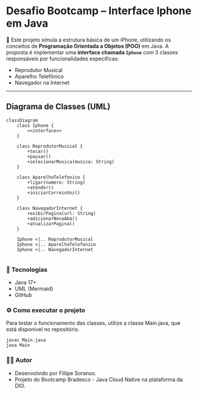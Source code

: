 # Desafio Bootcamp – Interface Iphone em Java

🎯 Este projeto simula a estrutura básica de um iPhone, utilizando os conceitos de **Programação Orientada a Objetos (POO)** em Java. A proposta é implementar uma **interface chamada `Iphone`** com 3 classes responsáveis por funcionalidades específicas:

- Reprodutor Musical  
- Aparelho Telefônico  
- Navegador na Internet  

---

## Diagrama de Classes (UML)

```mermaid
classDiagram
    class Iphone {
        <<interface>>
    }

    class ReprodutorMusical {
        +tocar()
        +pausar()
        +selecionarMusica(musica: String)
    }

    class AparelhoTelefonico {
        +ligar(numero: String)
        +atender()
        +iniciarCorreioVoz()
    }

    class NavegadorInternet {
        +exibirPagina(url: String)
        +adicionarNovaAba()
        +atualizarPagina()
    }

    Iphone <|.. ReprodutorMusical
    Iphone <|.. AparelhoTelefonico
    Iphone <|.. NavegadorInternet
    
```

### 🚀 Tecnologias
- Java 17+
- UML (Mermaid)
- GitHub

### ⚙ Como executar o projeto
Para testar o funcionamento das classes, utilize a classe Main.java, que está disponível no repositório.

```
javac Main.java
java Main
```

### 👋🏻 Autor 
- Desenvolvido por Fillipe Soranso.
- Projeto do Bootcamp Bradesco - Java Cloud Native na plataforma da DIO.






